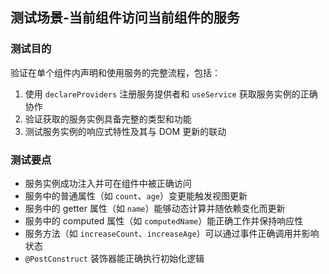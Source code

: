 ## 测试场景-当前组件访问当前组件的服务

### 测试目的

验证在单个组件内声明和使用服务的完整流程，包括：

1. 使用 `declareProviders` 注册服务提供者和 `useService` 获取服务实例的正确协作
2. 验证获取的服务实例具备完整的类型和功能
3. 测试服务实例的响应式特性及其与 DOM 更新的联动

### 测试要点

- 服务实例成功注入并可在组件中被正确访问
- 服务中的普通属性（如 `count`、`age`）变更能触发视图更新
- 服务中的 getter 属性（如 `name`）能够动态计算并随依赖变化而更新
- 服务中的 computed 属性（如 `computedName`）能正确工作并保持响应性
- 服务方法（如 `increaseCount`、`increaseAge`）可以通过事件正确调用并影响状态
- `@PostConstruct` 装饰器能正确执行初始化逻辑
